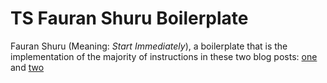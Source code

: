 # TS Fauran Shuru Boilerplate

Fauran Shuru (Meaning: _Start Immediately_), a boilerplate that is the implementation of the majority of instructions in these two blog posts: [one](https://khalilstemmler.com/blogs/typescript/node-starter-project/) and [two](https://khalilstemmler.com/blogs/typescript/eslint-for-typescript/)
